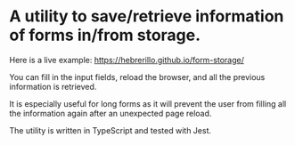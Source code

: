 # A utility to save/retrieve information of forms in/from storage.

Here is a live example: https://hebrerillo.github.io/form-storage/

You can fill in the input fields, reload the browser, and all the previous information is retrieved.

It is especially useful for long forms as it will prevent the user from filling all the information again after an unexpected page reload.

The utility is written in TypeScript and tested with Jest.
